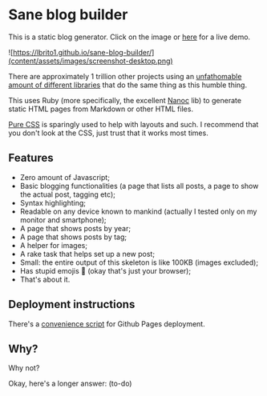 # Sane blog builder

This is a static blog generator. Click on the image or [here](https://lbrito1.github.io/sane-blog-builder/) for a live demo.

![https://lbrito1.github.io/sane-blog-builder/](content/assets/images/screenshot-desktop.png)

There are approximately 1 trillion other projects using an [unfathomable amount of different libraries](https://www.staticgen.com/) that do the same thing as this humble thing.

This uses Ruby (more specifically, the excellent [Nanoc](https://nanoc.ws) lib) to generate static HTML pages from Markdown or other HTML files.

[Pure CSS](https://purecss.io/) is sparingly used to help with layouts and such. I recommend that you don't look at the CSS, just trust that it works most times.


## Features
* Zero amount of Javascript;
* Basic blogging functionalities (a page that lists all posts, a page to show the actual post, tagging etc);
* Syntax highlighting;
* Readable on any device known to mankind (actually I tested only on my monitor and smartphone);
* A page that shows posts by year;
* A page that shows posts by tag;
* A helper for images;
* A rake task that helps set up a new post;
* Small: the entire output of this skeleton is like 100KB (images excluded);
* Has stupid emojis 🎨 (okay that's just your browser);
* That's about it.

## Deployment instructions

There's a [convenience script](deploy.sh) for Github Pages deployment.

## Why?
Why not?

Okay, here's a longer answer: (to-do)
